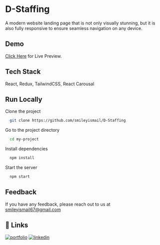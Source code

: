 # D-Staffing

A modern website landing page that is not only visually stunning, but it is also fully responsive to ensure seamless navigation on any device.

## Demo

<a href="https://d-staffing.netlify.app/" target="_blank">Click Here</a> for Live Preview.

## Tech Stack

React, Redux, TailwindCSS, React Carousal

## Run Locally

Clone the project

```bash
  git clone https://github.com/smileyismail/D-Staffing
```

Go to the project directory

```bash
  cd my-project
```

Install dependencies

```bash
  npm install
```

Start the server

```bash
  npm start
```

## Feedback

If you have any feedback, please reach out to us at smileyismail67@gmail.com

## 🔗 Links

[![portfolio](https://img.shields.io/badge/my_portfolio-000?style=for-the-badge&logo=ko-fi&logoColor=white)](https://smiley-ismail.netlify.app/)
[![linkedin](https://img.shields.io/badge/linkedin-0A66C2?style=for-the-badge&logo=linkedin&logoColor=white)](https://www.linkedin.com/in/smileyismail/)
